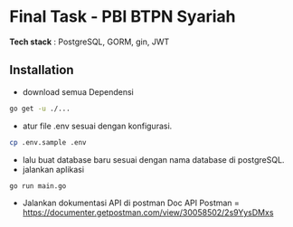 # Final Task - PBI BTPN Syariah
**Tech stack** : PostgreSQL, GORM, gin, JWT
## Installation

- download semua Dependensi 
```bash
go get -u ./...
```
- atur file .env sesuai dengan konfigurasi.
```bash
cp .env.sample .env
```
- lalu buat database baru sesuai dengan nama database di postgreSQL.
- jalankan aplikasi
```bash
go run main.go
```
- Jalankan dokumentasi API di postman
Doc API Postman = https://documenter.getpostman.com/view/30058502/2s9YysDMxs
